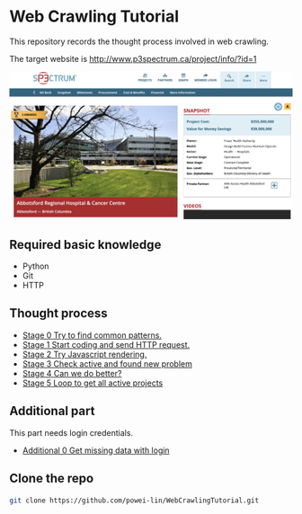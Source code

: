 # Web Crawling Tutorial
This repository records the thought process involved in web crawling.

The target website is http://www.p3spectrum.ca/project/info/?id=1

<a href="http://www.p3spectrum.ca/project/info/?id=1" target="_blank"><img src=imgs/website_screenshot.png
alt="website screenshot" width="640" /></a>

## Required basic knowledge
* Python
* Git
* HTTP

## Thought process
* [Stage 0 Try to find common patterns.](/stage0/README.md) 
* [Stage 1 Start coding and send HTTP request.](/stage1/README.md) 
* [Stage 2 Try Javascript rendering.](/stage2/README.md) 
* [Stage 3 Check active and found new problem](/stage3/README.md)
* [Stage 4 Can we do better?](/stage4/README.md) 
* [Stage 5 Loop to get all active projects](/stage5/README.md) 

## Additional part
This part needs login credentials.
* [Additional 0 Get missing data with login](/additional0/README.md) 

## Clone the repo
```sh
git clone https://github.com/powei-lin/WebCrawlingTutorial.git
```